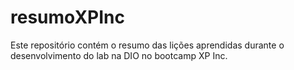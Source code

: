 # resumoXPInc
Este repositório contém o resumo das lições aprendidas durante o desenvolvimento do lab na DIO no bootcamp XP Inc.
